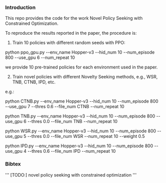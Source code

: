 ### Introduction

This repo provides the code for the work Novel Policy Seeking with Constrained Optimization.

To reproduce the results reported in the paper, the procedure is:

1. Train 10 policies with different random seeds with PPO:

python ppo_gpu.py --env_name Hopper-v3 --hid_num 10 --num_episode 800 --use_gpu 6 --num_repeat 10

we provide 10 pre-trained policies for each environment used in the paper.

2. Train novel policies with different Novelty Seeking methods, e.g., WSR, TNB, CTNB, IPD, etc.

e.g.:

python CTNB.py --env_name Hopper-v3 --hid_num 10 --num_episode 800 --use_gpu 7 --thres 0.6 --file_num CTNB --num_repeat 10

python TNB.py --env_name Hopper-v3 --hid_num 10 --num_episode 800 --use_gpu 6 --thres 0.0 --file_num TNB --num_repeat 10

python WSR.py --env_name Hopper-v3 --hid_num 10 --num_episode 800 --use_gpu 5 --thres 0.0 --file_num WSR --num_repeat 10 --weight 0.5

python IPD.py --env_name Hopper-v3 --hid_num 10 --num_episode 800 --use_gpu 4 --thres 0.6 --file_num IPD --num_repeat 10


### Bibtex
'''
[TODO:] novel policy seeking with constrained optimization
'''
